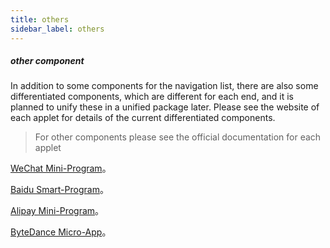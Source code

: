 ```yaml
---
title: others
sidebar_label: others
---
```


##### other component

In addition to some components for the navigation list, there are also some differentiated components, which are different for each end, and it is planned to unify these in a unified package later. Please see the website of each applet for details of the current differentiated components.

>For other components please see the official documentation for each applet

[WeChat Mini-Program](https://developers.weixin.qq.com/miniprogram/en/dev/component/)。

[Baidu Smart-Program](https://smartprogram.baidu.com/docs/develop/component/view/)。

[Alipay Mini-Program](https://opendocs.alipay.com/mini/component)。

[ByteDance Micro-App](https://microapp.bytedance.com/docs/zh-CN/mini-app/develop/component/all)。
